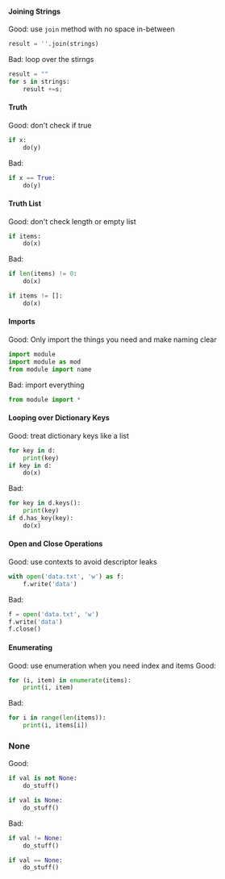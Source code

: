 #### Joining Strings
Good: use `join` method with no space in-between
``` python
result = ''.join(strings)
```
Bad: loop over the stirngs
``` Python
result = ""
for s in strings:
	result +=s;
```

#### Truth
Good: don't check if true
``` Python
if x:
	do(y)
```
Bad: 
``` Python
if x == True:
	do(y)
```

#### Truth List
Good: don't check length or empty list
``` Python
if items:
	do(x)
```
Bad:
``` Python
if len(items) != 0:
	do(x)

if items != []:
	do(x)
```

#### Imports
Good: Only import the things you need and make naming clear
``` Python
import module
import module as mod
from module import name
```
Bad: import everything
``` Python
from module import *
```

#### Looping over Dictionary Keys
Good: treat dictionary keys like a list
``` Python
for key in d:
	print(key)
if key in d:
	do(x)
```
Bad:
``` Python
for key in d.keys(): 
	print(key)
if d.has_key(key):
	do(x)
```

#### Open and Close Operations
Good: use contexts to avoid descriptor leaks
``` Python
with open('data.txt', 'w') as f: 
	f.write('data')
```
Bad:
``` Python
f = open('data.txt', 'w')
f.write('data')
f.close()
```

#### Enumerating
Good: use enumeration when you need index and items
Good: 
``` Python
for (i, item) in enumerate(items): 
	print(i, item)
```
Bad: 
``` Python
for i in range(len(items)): 
	print(i, items[i])
```

### None
Good:
```python
if val is not None:
	do_stuff()

if val is None:
	do_stuff()
```

Bad:
```python
if val != None:
	do_stuff()

if val == None:
	do_stuff()
```